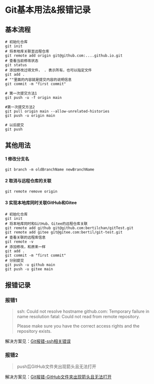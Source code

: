 # Git基本用法&报错记录


## 基本流程

```shell
# 初始化仓库
git init
# 将本地库关联至远程仓库
git remote add origin git@github.com:....github.io.git
# 查看当前修改状态 
git status 
# 添加修改过得文件， . 表示所有，也可以指定文件 
git add . 
# ""里面的内容就是提交内容的说明信息 
git commit -m "first commit"

# 第一次提交方法1
git push -u -f origin main

#第一次提交方法2
git pull origin main --allow-unrelated-histories 
git push -u origin main

# 以后提交
git push
```

## 其他用法

#### 1 修改分支名

```shell
git branch -m oldBranchName newBranchName
```

#### 2 取消与远程仓库的关联

```shell
git remote remove origin
```

#### 3 实现本地库同时关联GitHub和Gitee

```shell
# 初始化仓库
git init
# 将本地库同时和GitHub、Gitee的远程仓库关联
git remote add github git@github.com:bertilchan/gitTest.git
git remote add gitee git@gitee.com:bertil/git-test.git
# 查看关联的远程库信息
git remote -v
# 添加修改，和原来一样
git add .
git commit -m "first commit"
# 分别提交
git push -u github main
git push -u gitee main
```



## 报错记录

### 报错1

> ssh: Could not resolve hostname github.com: Temporary failure in name resolution
> fatal: Could not read from remote repository.
>
> Please make sure you have the correct access rights
> and the repository exists.

解决方案见：[Git报错-ssh相关错误](https://imcaicai.github.io/git%E6%8A%A5%E9%94%99-ssh%E7%9B%B8%E5%85%B3%E9%94%99%E8%AF%AF/)

### 报错2

> push后GitHub文件夹出现箭头且无法打开
>

解决方案见：[Git报错-GitHub文件夹出现箭头且无法打开](https://imcaicai.github.io/git%E6%8A%A5%E9%94%99-github%E6%96%87%E4%BB%B6%E5%A4%B9%E5%87%BA%E7%8E%B0%E7%AE%AD%E5%A4%B4%E4%B8%94%E6%97%A0%E6%B3%95%E6%89%93%E5%BC%80/)

